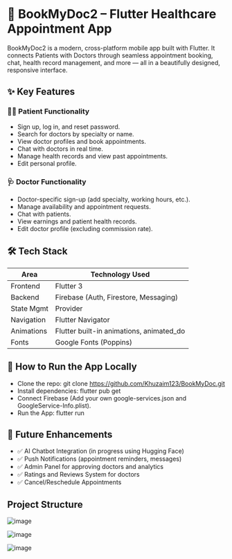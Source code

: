 # 📱 BookMyDoc2 – Flutter Healthcare Appointment App
BookMyDoc2 is a modern, cross-platform mobile app built with Flutter. It connects Patients with Doctors through seamless appointment booking, chat, health record management, and more — all in a beautifully designed, responsive interface.
## ✨ Key Features

### 👨‍⚕️ Patient Functionality

- Sign up, log in, and reset password.
- Search for doctors by specialty or name.
- View doctor profiles and book appointments.
- Chat with doctors in real time.
- Manage health records and view past appointments.
- Edit personal profile.

### 🩺 Doctor Functionality

- Doctor-specific sign-up (add specialty, working hours, etc.).
- Manage availability and appointment requests.
- Chat with patients.
- View earnings and patient health records.
- Edit doctor profile (excluding commission rate).

## 🛠️ Tech Stack
| Area       | Technology Used                           |
| ---------- | ----------------------------------------- |
| Frontend   | Flutter 3                                 |
| Backend    | Firebase (Auth, Firestore, Messaging)     |
| State Mgmt | Provider                                  |
| Navigation | Flutter Navigator                         |
| Animations | Flutter built-in animations, animated\_do |
| Fonts      | Google Fonts (Poppins)                    |

## 🔧 How to Run the App Locally

- Clone the repo: git clone https://github.com/Khuzaim123/BookMyDoc.git
- Install dependencies: flutter pub get
- Connect Firebase (Add your own google-services.json and GoogleService-Info.plist).
- Run the App: flutter run

## 🚀 Future Enhancements

- ✅ AI Chatbot Integration (in progress using Hugging Face)
- ✅ Push Notifications (appointment reminders, messages)
- ✅ Admin Panel for approving doctors and analytics
- ✅ Ratings and Reviews System for doctors
- ✅ Cancel/Reschedule Appointments

## Project Structure

![image](https://github.com/user-attachments/assets/6bfbdf16-459b-4c3b-bc12-cd1d5db6cf8e)

![image](https://github.com/user-attachments/assets/2887ecd9-a3b1-4c7a-9ba7-fa26f9fe9ed6)

![image](https://github.com/user-attachments/assets/abbed1b5-465e-4477-9c1e-bc1f56676aec)
